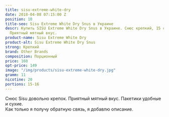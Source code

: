 ```yaml
---
title: sisu-extreme-white-dry
date: 2018-04-08 07:15:00 Z
position: 10
title-seo: Sisu Extreme White Dry Snus в Украине
descr: Купить SISU Extreme White Dry Snus в Украине. Снюс крепкий, 15 сухих пакетиков.
  Приятный мятный вкус.
product-name: Sisu Extreme White Dry
product-alt: Sisu Extreme White Dry Snus
strong: Крепкий
brand: Other Brands
composition: Порционный
price: 160
opt-price: 149
image: "/img/products/sisu-extreme-white-dry.jpg"
gramm: 11
nicotine: 20
portions: 15-16
---
```


Снюс Sisu довольно крепок. Приятный мятный вкус. Пакетики удобные и сухие.<br>
Как только я получу обратную связь, я добавлю описание.